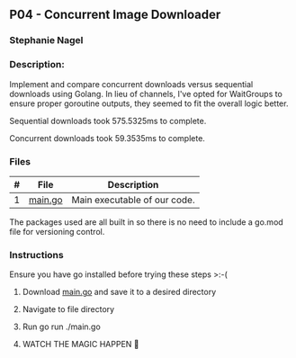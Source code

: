 ## P04 - Concurrent Image Downloader
### Stephanie Nagel
### Description:

Implement and compare concurrent downloads versus sequential downloads using Golang. In lieu of channels, I've opted for WaitGroups to ensure proper goroutine outputs, they seemed to fit the overall logic better.

Sequential downloads took 575.5325ms to complete.

Concurrent downloads took 59.3535ms to complete. 

### Files

|   #   | File            | Description                                        |
| :---: | --------------- | -------------------------------------------------- |
| 1 | [main.go](https://github.com/aelious/4143-PLC-Nagel/blob/main/Assignments/P04/main.go) | Main executable of our code. |

The packages used are all built in so there is no need to include a go.mod file for versioning control.

### Instructions

Ensure you have go installed before trying these steps >:-(

1. Download [main.go](https://github.com/aelious/4143-PLC-Nagel/raw/main/Assignments/P04/main.go) and save it to a desired directory

1. Navigate to file directory

1. Run go run ./main.go

1. WATCH THE MAGIC HAPPEN 🤯


